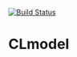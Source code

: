 [![Build Status](https://magnum.travis-ci.com/colinpmillar/clmodel.svg?branch=master)](magnum.travis-ci.com/colinpmillar/clmodel)


# CLmodel
